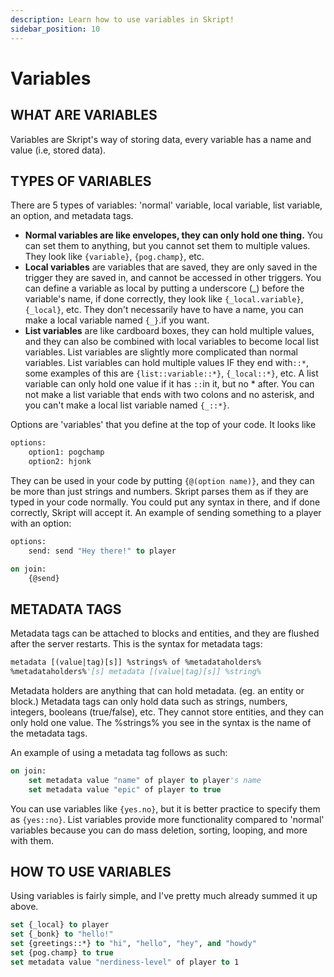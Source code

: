 ```yaml
---
description: Learn how to use variables in Skript!
sidebar_position: 10
---
```


# Variables

## WHAT ARE VARIABLES

Variables are Skript's way of storing data, every variable has a name and value \(i.e, stored data\).

## TYPES OF VARIABLES

There are 5 types of variables: 'normal' variable, local variable, list variable, an option, and metadata tags.

-   **Normal variables are like envelopes, they can only hold one thing.** You can set them to anything, but you cannot set them to multiple values. They look like `{variable}`, `{pog.champ}`, etc.
-   **Local variables** are variables that are saved, they are only saved in the trigger they are saved in, and cannot be accessed in other triggers. You can define a variable as local by putting a underscore \(\_\) before the variable's name, if done correctly, they look like `{_local.variable}`, `{_local}`, etc. They don't necessarily have to have a name, you can make a local variable named `{_}`.if you want.
-   **List variables** are like cardboard boxes, they can hold multiple values, and they can also be combined with local variables to become local list variables. List variables are slightly more complicated than normal variables. List variables can hold multiple values IF they end with`::*`, some examples of this are `{list::variable::*}`, `{_local::*}`, etc. A list variable can only hold one value if it has `::`in it, but no \* after. You can not make a list variable that ends with two colons and no asterisk, and you can't make a local list variable named `{_::*}`.

Options are 'variables' that you define at the top of your code. It looks like

```vb
options:
    option1: pogchamp
    option2: hjonk
```

They can be used in your code by putting `{@(option name)}`, and they can be more than just strings and numbers. Skript parses them as if they are typed in your code normally. You could put any syntax in there, and if done correctly, Skript will accept it. An example of sending something to a player with an option:

```vb
options:
    send: send "Hey there!" to player

on join:
    {@send}
```

## METADATA TAGS

Metadata tags can be attached to blocks and entities, and they are flushed after the server restarts. This is the syntax for metadata tags:

```vb
metadata [(value|tag)[s]] %strings% of %metadataholders%
%metadataholders%'[s] metadata [(value|tag)[s]] %string%
```

Metadata holders are anything that can hold metadata. \(eg. an entity or block.\) Metadata tags can only hold data such as strings, numbers, integers, booleans \(true/false\), etc. They cannot store entities, and they can only hold one value. The %strings% you see in the syntax is the name of the metadata tags.

An example of using a metadata tag follows as such:

```vb
on join:
    set metadata value "name" of player to player's name
    set metadata value "epic" of player to true
```

You can use variables like `{yes.no}`, but it is better practice to specify them as `{yes::no}`. List variables provide more functionality compared to 'normal' variables because you can do mass deletion, sorting, looping, and more with them.

## HOW TO USE VARIABLES

Using variables is fairly simple, and I've pretty much already summed it up above.

```vb
set {_local} to player
set {_bonk} to "hello!"
set {greetings::*} to "hi", "hello", "hey", and "howdy"
set {pog.champ} to true
set metadata value "nerdiness-level" of player to 1
```
